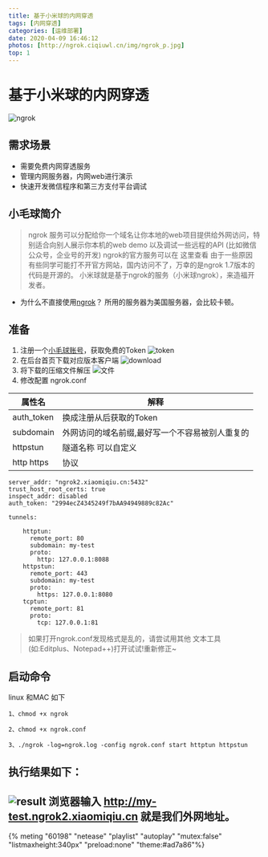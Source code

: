 ```yaml
---
title: 基于小米球的内网穿透
tags: [内网穿透]
categories: [运维部署]
date: 2020-04-09 16:46:12
photos: [http://ngrok.ciqiuwl.cn/img/ngrok_p.jpg]
top: 1
---
```


# 基于小米球的内网穿透
![ngrok](http://ngrok.ciqiuwl.cn/img/ngrok_p.jpg)
## 需求场景
* 需要免费内网穿透服务
* 管理内网服务器，内网web进行演示
* 快速开发微信程序和第三方支付平台调试
## 小毛球简介
>ngrok 服务可以分配给你一个域名让你本地的web项目提供给外网访问，特别适合向别人展示你本机的web demo 以及调试一些远程的API (比如微信公众号，企业号的开发) ngrok的官方服务可以在 这里查看 由于一些原因 有些同学可能打不开官方网站，国内访问不了，万幸的是ngrok 1.7版本的代码是开源的。 小米球就是基于ngrok的服务（小米球ngrok），来造福开发者。
* 为什么不直接使用[ngrok](https://dashboard.ngrok.com/get-started)？
  所用的服务器为美国服务器，会比较卡顿。
  
## 准备
1. 注册一个[小毛球账号](https://manager.xiaomiqiu.com/)，获取免费的Token
![token](token.jpg)
2. 在后台首页下载对应版本客户端
![download](download.jpg)
3. 将下载的压缩文件解压
![文件](jieyan.jpg)
4. 修改配置 ngrok.conf

| 属性名 | 解释 |
| ----  | ----  |
| auth_token | 换成注册从后获取的Token |
| subdomain | 外网访问的域名前缀,最好写一个不容易被别人重复的 |
| httpstun | 隧道名称  可以自定义 |
| http https | 协议 |
```
server_addr: "ngrok2.xiaomiqiu.cn:5432"
trust_host_root_certs: true
inspect_addr: disabled
auth_token: "2994ecZ4345249f7bAA94949889c82Ac"

tunnels:

    httptun:
      remote_port: 80
      subdomain: my-test
      proto:
        http: 127.0.0.1:8088
    httpstun:
      remote_port: 443
      subdomain: my-test
      proto:
        https: 127.0.0.1:8080
    tcptun:
      remote_port: 81
      proto:
        tcp: 127.0.0.1:81
```
>如果打开ngrok.conf发现格式是乱的，请尝试用其他
>文本工具(如:Editplus、Notepad++)打开试试!重新修正~

## 启动命令
linux 和MAC 如下
```
1、chmod +x ngrok

2、chmod +x ngrok.conf

3、./ngrok -log=ngrok.log -config ngrok.conf start httptun httpstun
```

## 执行结果如下：
![result](result.jpg)
浏览器输入 http://my-test.ngrok2.xiaomiqiu.cn
就是我们外网地址。
---
{% meting "60198" "netease" "playlist" "autoplay" "mutex:false" "listmaxheight:340px" "preload:none" "theme:#ad7a86"%}
